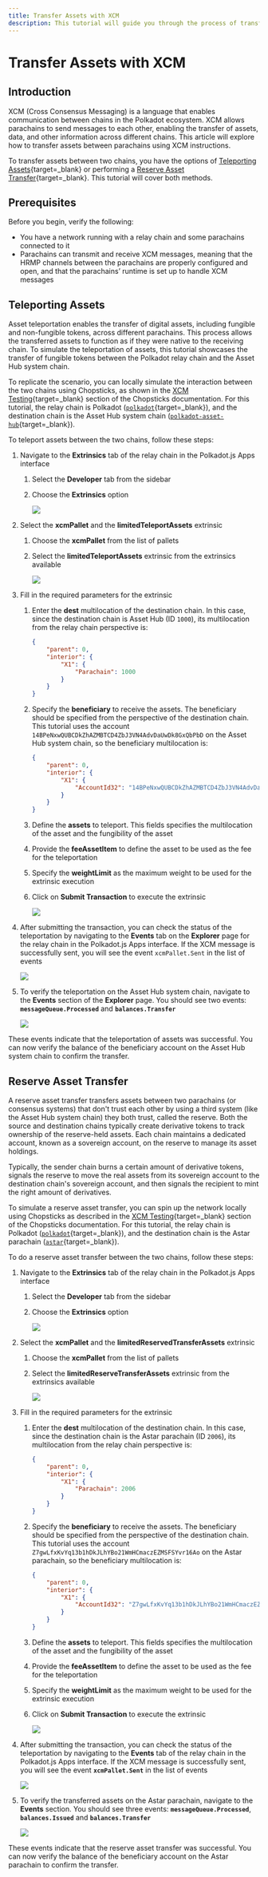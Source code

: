 ```yaml
---
title: Transfer Assets with XCM
description: This tutorial will guide you through the process of transferring assets between parachains using Cross Consensus Messaging (XCM) instructions.
---
```


# Transfer Assets with XCM

## Introduction

XCM (Cross Consensus Messaging) is a language that enables communication between chains in the Polkadot ecosystem. XCM allows parachains to send messages to each other, enabling the transfer of assets, data, and other information across different chains. This article will explore how to transfer assets between parachains using XCM instructions.

To transfer assets between two chains, you have the options of [Teleporting Assets](https://wiki.polkadot.network/docs/learn-teleport){target=\_blank} or performing a [Reserve Asset Transfer](https://wiki.polkadot.network/docs/learn/xcm/journey/transfers-reserve){target=\_blank}. This tutorial will cover both methods.

## Prerequisites

Before you begin, verify the following:

- You have a network running with a relay chain and some parachains connected to it
- Parachains can transmit and receive XCM messages, meaning that the HRMP channels between the parachains are properly configured and open, and that the parachains’ runtime is set up to handle XCM messages

## Teleporting Assets

Asset teleportation enables the transfer of digital assets, including fungible and non-fungible tokens, across different parachains. This process allows the transferred assets to function as if they were native to the receiving chain. To simulate the teleportation of assets, this tutorial showcases the transfer of fungible tokens between the Polkadot relay chain and the Asset Hub system chain.

To replicate the scenario, you can locally simulate the interaction between the two chains using Chopsticks, as shown in the [XCM Testing](/develop/application-devs/tooling/chopsticks/overview.md#xcm-testing){target=\_blank} section of the Chopsticks documentation. For this tutorial, the relay chain is Polkadot ([`polkadot`](https://github.com/AcalaNetwork/chopsticks/blob/master/configs/polkadot.yml){target=\_blank}), and the destination chain is the Asset Hub system chain ([`polkadot-asset-hub`](https://github.com/AcalaNetwork/chopsticks/blob/master/configs/polkadot-asset-hub.yml){target=\_blank}).

To teleport assets between the two chains, follow these steps:

1. Navigate to the **Extrinsics** tab of the relay chain in the Polkadot.js Apps interface
    1. Select the **Developer** tab from the sidebar
    2. Choose the **Extrinsics** option

        ![](/images/develop/parachain-devs/interoperability/transfer-assets-with-xcm/transfer-assets-with-xcm-1.webp)

2. Select the **xcmPallet** and the **limitedTeleportAssets** extrinsic
    1. Choose the **xcmPallet** from the list of pallets
    2. Select the **limitedTeleportAssets** extrinsic from the extrinsics available

        ![](/images/develop/parachain-devs/interoperability/transfer-assets-with-xcm/transfer-assets-with-xcm-2.webp)

3. Fill in the required parameters for the extrinsic
    1. Enter the **dest** multilocation of the destination chain. In this case, since the destination chain is Asset Hub (ID `1000`), its multilocation from the relay chain perspective is:
        ```json
        {
            "parent": 0,
            "interior": {
                "X1": {
                    "Parachain": 1000
                }
            }
        }
        ```
    2. Specify the **beneficiary** to receive the assets. The beneficiary should be specified from the perspective of the destination chain. This tutorial uses the account `14BPeNxwQUBCDkZhAZMBTCD4ZbJ3VN4AdvDaUwDk8GxQbPbD` on the Asset Hub system chain, so the beneficiary multilocation is:
        ```json
        {
            "parent": 0,
            "interior": {
                "X1": {
                    "AccountId32": "14BPeNxwQUBCDkZhAZMBTCD4ZbJ3VN4AdvDaUwDk8GxQbPbD"
                }
            }
        }
        ```
    3. Define the **assets** to teleport. This fields specifies the multilocation of the asset and the fungibility of the asset
    4. Provide the **feeAssetItem** to define the asset to be used as the fee for the teleportation
    5. Specify the **weightLimit** as the maximum weight to be used for the extrinsic execution
    6. Click on **Submit Transaction** to execute the extrinsic

        ![](/images/develop/parachain-devs/interoperability/transfer-assets-with-xcm/transfer-assets-with-xcm-3.webp)

4. After submitting the transaction, you can check the status of the teleportation by navigating to the **Events** tab on the **Explorer** page for the relay chain in the Polkadot.js Apps interface. If the XCM message is successfully sent, you will see the event `xcmPallet.Sent` in the list of events

    ![](/images/develop/parachain-devs/interoperability/transfer-assets-with-xcm/transfer-assets-with-xcm-4.webp)

5. To verify the teleportation on the Asset Hub system chain, navigate to the **Events** section of the **Explorer** page. You should see two events: **`messageQueue.Processed`** and **`balances.Transfer`**

    ![](/images/develop/parachain-devs/interoperability/transfer-assets-with-xcm/transfer-assets-with-xcm-5.webp)

These events indicate that the teleportation of assets was successful. You can now verify the balance of the beneficiary account on the Asset Hub system chain to confirm the transfer.

## Reserve Asset Transfer

A reserve asset transfer transfers assets between two parachains (or consensus systems) that don't trust each other by using a third system (like the Asset Hub system chain) they both trust, called the reserve. Both the source and destination chains typically create derivative tokens to track ownership of the reserve-held assets. Each chain maintains a dedicated account, known as a sovereign account, on the reserve to manage its asset holdings. 

Typically, the sender chain burns a certain amount of derivative tokens, signals the reserve to move the real assets from its sovereign account to the destination chain's sovereign account, and then signals the recipient to mint the right amount of derivatives.

To simulate a reserve asset transfer, you can spin up the network locally using Chopsticks as described in the [XCM Testing](/develop/application-devs/tooling/chopsticks/overview.md#xcm-testing){target=\_blank} section of the Chopsticks documentation. For this tutorial, the relay chain is Polkadot ([`polkadot`](https://github.com/AcalaNetwork/chopsticks/blob/master/configs/polkadot.yml){target=\_blank}), and the destination chain is the Astar parachain ([`astar`](https://github.com/AcalaNetwork/chopsticks/blob/master/configs/astar.yml){target=\_blank}).

To do a reserve asset transfer between the two chains, follow these steps:

1. Navigate to the **Extrinsics** tab of the relay chain in the Polkadot.js Apps interface
    1. Select the **Developer** tab from the sidebar
    2. Choose the **Extrinsics** option

        ![](/images/develop/parachain-devs/interoperability/transfer-assets-with-xcm/transfer-assets-with-xcm-1.webp)

2. Select the **xcmPallet** and the **limitedReservedTransferAssets** extrinsic
    1. Choose the **xcmPallet** from the list of pallets
    2. Select the **limitedReserveTransferAssets** extrinsic from the extrinsics available

        ![](/images/develop/parachain-devs/interoperability/transfer-assets-with-xcm/transfer-assets-with-xcm-6.webp)

3. Fill in the required parameters for the extrinsic
    1. Enter the **dest** multilocation of the destination chain. In this case, since the destination chain is the Astar parachain (ID `2006`), its multilocation from the relay chain perspective is:
        ```json
        {
            "parent": 0,
            "interior": {
                "X1": {
                    "Parachain": 2006
                }
            }
        }
        ```
    2. Specify the **beneficiary** to receive the assets. The beneficiary should be specified from the perspective of the destination chain. This tutorial uses the account `Z7gwLfxKvYq13b1hDkJLhYBo21WmHCmaczEZMSFSYvr16Ao` on the Astar parachain, so the beneficiary multilocation is:
        ```json
        {
            "parent": 0,
            "interior": {
                "X1": {
                    "AccountId32": "Z7gwLfxKvYq13b1hDkJLhYBo21WmHCmaczEZMSFSYvr16Ao"
                }
            }
        }
        ```
    3. Define the **assets** to teleport. This fields specifies the multilocation of the asset and the fungibility of the asset
    4. Provide the **feeAssetItem** to define the asset to be used as the fee for the teleportation
    5. Specify the **weightLimit** as the maximum weight to be used for the extrinsic execution
    6. Click on **Submit Transaction** to execute the extrinsic

        ![](/images/develop/parachain-devs/interoperability/transfer-assets-with-xcm/transfer-assets-with-xcm-7.webp)

4. After submitting the transaction, you can check the status of the teleportation by navigating to the **Events** tab of the relay chain in the Polkadot.js Apps interface. If the XCM message is successfully sent, you will see the event **`xcmPallet.Sent`** in the list of events

    ![](/images/develop/parachain-devs/interoperability/transfer-assets-with-xcm/transfer-assets-with-xcm-8.webp)

5. To verify the transferred assets on the Astar parachain, navigate to the **Events** section. You should see three events: **`messageQueue.Processed`**, **`balances.Issued`** and **`balances.Transfer`**

    ![](/images/develop/parachain-devs/interoperability/transfer-assets-with-xcm/transfer-assets-with-xcm-9.webp)

These events indicate that the reserve asset transfer was successful. You can now verify the balance of the beneficiary account on the Astar parachain to confirm the transfer.
